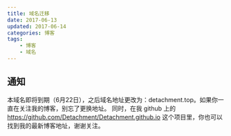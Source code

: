 ```yaml
---
title: 域名迁移
date: 2017-06-13
updated: 2017-06-14
categories: 博客
tags:
    - 博客
    - 域名
---
```


## 通知
 本域名即将到期（6月22日），之后域名地址更改为：detachment.top。如果你一直在关注我的博客，别忘了更换地址。
 同时，在我 github 上的 https://github.com/Detachment/Detachment.github.io 这个项目里，你也可以找到我的最新博客地址，谢谢关注。